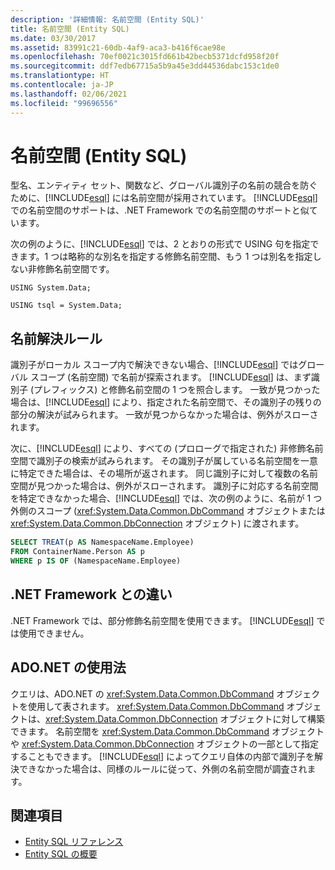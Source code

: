 ```yaml
---
description: '詳細情報: 名前空間 (Entity SQL)'
title: 名前空間 (Entity SQL)
ms.date: 03/30/2017
ms.assetid: 83991c21-60db-4af9-aca3-b416f6cae98e
ms.openlocfilehash: 70ef0021c3015fd661b42becb5371dcfd958f20f
ms.sourcegitcommit: ddf7edb67715a5b9a45e3dd44536dabc153c1de0
ms.translationtype: HT
ms.contentlocale: ja-JP
ms.lasthandoff: 02/06/2021
ms.locfileid: "99696556"
---
```

# <a name="namespaces-entity-sql"></a>名前空間 (Entity SQL)

型名、エンティティ セット、関数など、グローバル識別子の名前の競合を防ぐために、[!INCLUDE[esql](../../../../../../includes/esql-md.md)] には名前空間が採用されています。 [!INCLUDE[esql](../../../../../../includes/esql-md.md)] での名前空間のサポートは、.NET Framework での名前空間のサポートと似ています。  
  
 次の例のように、[!INCLUDE[esql](../../../../../../includes/esql-md.md)] では、2 とおりの形式で USING 句を指定できます。1 つは略称的な別名を指定する修飾名前空間、もう 1 つは別名を指定しない非修飾名前空間です。  
  
 `USING System.Data;`  
  
 `USING tsql = System.Data;`  
  
## <a name="name-resolution-rules"></a>名前解決ルール  

 識別子がローカル スコープ内で解決できない場合、[!INCLUDE[esql](../../../../../../includes/esql-md.md)] ではグローバル スコープ (名前空間) で名前が探索されます。 [!INCLUDE[esql](../../../../../../includes/esql-md.md)] は、まず識別子 (プレフィックス) と修飾名前空間の 1 つを照合します。 一致が見つかった場合は、[!INCLUDE[esql](../../../../../../includes/esql-md.md)] により、指定された名前空間で、その識別子の残りの部分の解決が試みられます。 一致が見つからなかった場合は、例外がスローされます。  
  
 次に、[!INCLUDE[esql](../../../../../../includes/esql-md.md)] により、すべての (プロローグで指定された) 非修飾名前空間で識別子の検索が試みられます。 その識別子が属している名前空間を一意に特定できた場合は、その場所が返されます。 同じ識別子に対して複数の名前空間が見つかった場合は、例外がスローされます。 識別子に対応する名前空間を特定できなかった場合、[!INCLUDE[esql](../../../../../../includes/esql-md.md)] では、次の例のように、名前が 1 つ外側のスコープ (<xref:System.Data.Common.DbCommand> オブジェクトまたは <xref:System.Data.Common.DbConnection> オブジェクト) に渡されます。  
  
```sql  
SELECT TREAT(p AS NamespaceName.Employee)  
FROM ContainerName.Person AS p  
WHERE p IS OF (NamespaceName.Employee)  
```  
  
## <a name="differences-from-the-net-framework"></a>.NET Framework との違い  

 .NET Framework では、部分修飾名前空間を使用できます。 [!INCLUDE[esql](../../../../../../includes/esql-md.md)] では使用できません。  
  
## <a name="adonet-usage"></a>ADO.NET の使用法  

 クエリは、ADO.NET の <xref:System.Data.Common.DbCommand> オブジェクトを使用して表されます。 <xref:System.Data.Common.DbCommand> オブジェクトは、<xref:System.Data.Common.DbConnection> オブジェクトに対して構築できます。 名前空間を <xref:System.Data.Common.DbCommand> オブジェクトや <xref:System.Data.Common.DbConnection> オブジェクトの一部として指定することもできます。 [!INCLUDE[esql](../../../../../../includes/esql-md.md)] によってクエリ自体の内部で識別子を解決できなかった場合は、同様のルールに従って、外側の名前空間が調査されます。  
  
## <a name="see-also"></a>関連項目

- [Entity SQL リファレンス](entity-sql-reference.md)
- [Entity SQL の概要](entity-sql-overview.md)
